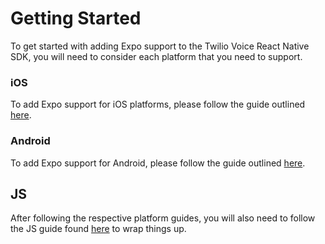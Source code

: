 # Getting Started

To get started with adding Expo support to the Twilio Voice React Native SDK,
you will need to consider each platform that you need to support.

### iOS

To add Expo support for iOS platforms, please follow the guide outlined
[here](docs/expo/ios.md).

### Android

To add Expo support for Android, please follow the guide outlined
[here](docs/expo/android.md).

## JS

After following the respective platform guides, you will also need to follow
the JS guide found [here](docs/expo/js.md) to wrap things up.
